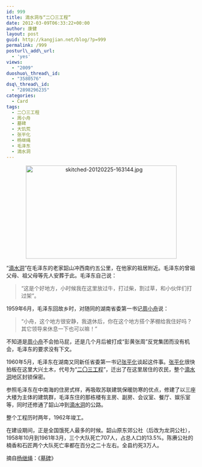 ```yaml
---
id: 999
title: 滴水洞与“二〇三工程”
date: 2012-03-09T06:33:22+00:00
author: 康健
layout: post
guid: http://kangjian.net/blog/?p=999
permalink: /999
posturl\_add\_url:
  - 'yes'
views:
  - "2009"
duoshuo\_thread\_id:
  - "3580576"
dsq\_thread\_id:
  - "2898296235"
categories:
  - Card
tags:
  - 二〇三工程
  - 周小舟
  - 墓碑
  - 大饥荒
  - 张平化
  - 杨继绳
  - 毛泽东
  - 滴水洞
---
```

<div style="text-align: center;">
  <a title="滴水洞与“二〇三工程”" href="http://kangjian.net/blog/999/" target="_blank"><img src="http://kangjian.net/images/2012/02/skitched-20120225-163144.jpg" alt="skitched-20120225-163144.jpg" width="401" height="248" border="0" /></a>
</div>

“<a title="滴水洞" href="http://kangjian.net/blog/tag/滴水洞/" target="_blank">滴水洞</a>”在毛泽东的老家韶山冲西南约五公里，在他家的祖居附近。毛泽东的曾祖父母、祖父母等先人安葬于此。毛泽东自己说：

> “这是个好地方，小时候我在这里放过牛，打过柴，割过草，和小伙伴们打过架”。

1959年6月，毛泽东回故乡时，对随同的湖南省委第一书记<a title="周小舟" href="http://kangjian.net/blog/tag/周小舟/" target="_blank">周小舟</a>说：

> “小舟，这个地方很安静，我退休后，你在这个地方搭个茅棚给我住好吗？其它领导来休息一下也可以嘛！”

不知道是<a title="周小舟" href="http://kangjian.net/blog/tag/周小舟/" target="_blank">周小舟</a>不会拍马屁，还是几个月后被打成“彭黄张周”反党集团而没有机会，毛泽东的要求没有下文。

1960年5月，毛泽东在湖南又同新任省委第一书记<a title="张平化" href="http://kangjian.net/blog/tag/张平化/" target="_blank">张平化</a>谈起这件事。<a title="张平化" href="http://kangjian.net/blog/tag/张平化/" target="_blank">张平化</a>很快拍板在这里大兴土木，代号为“<a title="二〇三工程" href="http://kangjian.net/blog/tag/二〇三工程/" target="_blank">二〇三工程</a>”，迁出了在这里居住的农民，整个<a title="滴水洞" href="http://kangjian.net/blog/tag/滴水洞/" target="_blank">滴水洞</a>地区封锁保密。

参照毛泽东在中南海的住房式样，再吸取苏联建筑保暖防寒的优点，修建了以三座大楼为主体的建筑群，毛泽东住的那栋楼有主房、副房、会议室、餐厅、娱乐室等，同时还修通了韶山冲到<a title="滴水洞" href="http://kangjian.net/blog/tag/滴水洞/" target="_blank">滴水洞</a>的公路。

整个工程历时两年，1962年竣工。

在建设期间，正是全国饿死人最多的时候。韶山原东郊公社（后改为龙洞公社），1958年10月到1961年3月，三个大队死亡707人，占总人口的13.5%。陈赓公社的楠香和石匠两个大队死亡率都在百分之二十左右。全县约死3万人。

摘自<a href="http://kangjian.net/blog/tag/杨继绳/" target="_blank">杨继绳</a>：《<a href="http://kangjian.net/blog/tag/墓碑/" target="_blank">墓碑</a>》